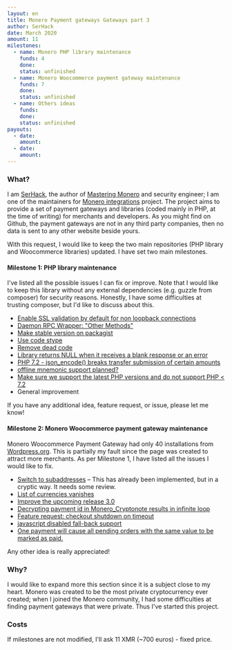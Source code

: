 ```yaml
---
layout: en
title: Monero Payment gateways Gateways part 3
author: SerHack
date: March 2020
amount: 11
milestones:
  - name: Monero PHP library maintenance
    funds: 4
    done:
    status: unfinished
  - name: Monero Woocommerce payment gateway maintenance
    funds: 7
    done:
    status: unfinished
  - name: Others ideas
    funds:
    done:
    status: unfinished
payouts:
  - date:
    amount:
  - date:
    amount:
---
```


### What?

I am [SerHack](https://serhack.me), the author of [Mastering Monero](https://masteringmonero.com) and security engineer; I am one of the maintainers for [Monero integrations](https://monerointegrations.com) project. The project aims to provide a set of payment gateways and libraries (coded mainly in PHP, at the time of writing) for merchants and developers. As you might find on Github, the payment gateways are not in any third party companies, then no data is sent to any other website beside yours.

With this request, I would like to keep the two main repositories (PHP library and Woocommerce libraries) updated. I have set two main milestones.

#### Milestone 1: PHP library maintenance

I've listed all the possible issues I can fix or improve. Note that I would like to keep this library without any external dependencies (e.g. guzzle from composer) for security reasons. Honestly, I have some difficulties at trusting composer, but I'd like to discuss about this.

* [Enable SSL validation by default for non loopback connections](https://github.com/monero-integrations/monerophp/issues/11)
* [Daemon RPC Wrapper: "Other Methods"](https://github.com/monero-integrations/monerophp/issues/34)
* [Make stable version on packagist](https://github.com/monero-integrations/monerophp/issues/82)
* [Use code stype](https://github.com/monero-integrations/monerophp/issues/84)
* [Remove dead code](https://github.com/monero-integrations/monerophp/issues/85)
* [Library returns NULL when it receives a blank response or an error](https://github.com/monero-integrations/monerophp/issues/92)
* [PHP 7.2 - json_encode() breaks transfer submission of certain amounts](https://github.com/monero-integrations/monerophp/issues/100)
* [offline mnemonic support planned?](https://github.com/monero-integrations/monerophp/issues/103)
* [Make sure we support the latest PHP versions and do not support PHP < 7.2](https://github.com/monero-integrations/monerophp/issues/109)
* General improvement

If you have any additional idea, feature request, or issue, please let me know!

#### Milestone 2: Monero Woocommerce payment gateway maintenance

Monero Woocommerce Payment Gateway had only 40 installations from [Wordpress.org](https://wordpress.org/plugins/monero-woocommerce-gateway/#installation). This is partially my fault since the page was created to attract more merchants. As per Milestone 1, I have listed all the issues I would like to fix.

* [Switch to subaddresses](https://github.com/monero-integrations/monerowp/issues/56) – This has already been implemented, but in a cryptic way. It needs some review.
* [List of currencies vanishes](https://github.com/monero-integrations/monerowp/issues/67)
* [Improve the upcoming release 3.0](https://github.com/monero-integrations/monerowp/issues/74)
* [Decrypting payment id in Monero_Cryptonote results in infinite loop](https://github.com/monero-integrations/monerowp/issues/81)
* [Feature request: checkout shutdown on timeout](https://github.com/monero-integrations/monerowp/issues/83)
* [javascript disabled fall-back support](https://github.com/monero-integrations/monerowp/issues/84)
* [One payment will cause all pending orders with the same value to be marked as paid.](https://github.com/monero-integrations/monerowp/issues/85)

Any other idea is really appreciated!

### Why?

I would like to expand more this section since it is a subject close to my heart. Monero was created to be the most private cryptocurrency ever created; when I joined the Monero community, I had some difficulties at finding payment gateways that were private. Thus I've started this project.

### Costs

If milestones are not modified, I'll ask 11 XMR (~700 euros) - fixed price.  